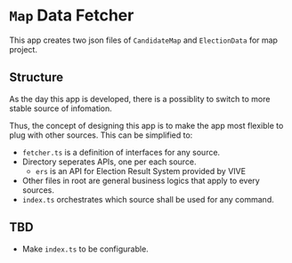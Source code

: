 # `Map` Data Fetcher
This app creates two json files of `CandidateMap` and `ElectionData` for map project.

## Structure
As the day this app is developed, there is a possiblity to switch to more stable source of infomation.

Thus, the concept of designing this app is to make the app most flexible to plug with other sources. This can be simplified to:
- `fetcher.ts` is a definition of interfaces for any source.
- Directory seperates APIs, one per each source.
  - `ers` is an API for Election Result System provided by VIVE
- Other files in root are general business logics that apply to every sources.
- `index.ts` orchestrates which source shall be used for any command.

## TBD
- Make `index.ts` to be configurable.